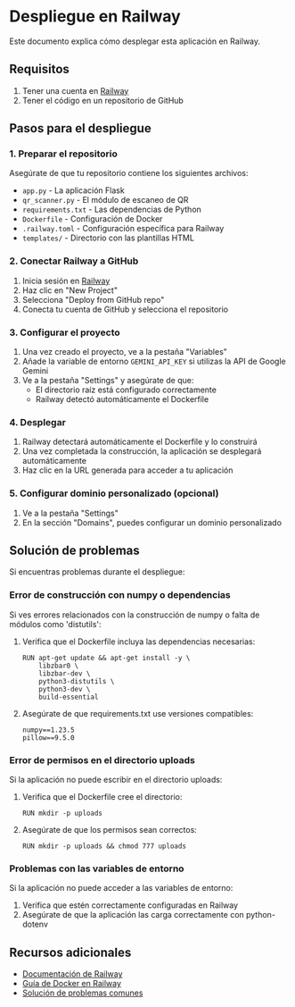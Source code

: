 # Despliegue en Railway

Este documento explica cómo desplegar esta aplicación en Railway.

## Requisitos

1. Tener una cuenta en [Railway](https://railway.app/)
2. Tener el código en un repositorio de GitHub

## Pasos para el despliegue

### 1. Preparar el repositorio

Asegúrate de que tu repositorio contiene los siguientes archivos:
- `app.py` - La aplicación Flask
- `qr_scanner.py` - El módulo de escaneo de QR
- `requirements.txt` - Las dependencias de Python
- `Dockerfile` - Configuración de Docker
- `.railway.toml` - Configuración específica para Railway
- `templates/` - Directorio con las plantillas HTML

### 2. Conectar Railway a GitHub

1. Inicia sesión en [Railway](https://railway.app/)
2. Haz clic en "New Project"
3. Selecciona "Deploy from GitHub repo"
4. Conecta tu cuenta de GitHub y selecciona el repositorio

### 3. Configurar el proyecto

1. Una vez creado el proyecto, ve a la pestaña "Variables"
2. Añade la variable de entorno `GEMINI_API_KEY` si utilizas la API de Google Gemini
3. Ve a la pestaña "Settings" y asegúrate de que:
   - El directorio raíz está configurado correctamente
   - Railway detectó automáticamente el Dockerfile

### 4. Desplegar

1. Railway detectará automáticamente el Dockerfile y lo construirá
2. Una vez completada la construcción, la aplicación se desplegará automáticamente
3. Haz clic en la URL generada para acceder a tu aplicación

### 5. Configurar dominio personalizado (opcional)

1. Ve a la pestaña "Settings"
2. En la sección "Domains", puedes configurar un dominio personalizado

## Solución de problemas

Si encuentras problemas durante el despliegue:

### Error de construcción con numpy o dependencias

Si ves errores relacionados con la construcción de numpy o falta de módulos como 'distutils':

1. Verifica que el Dockerfile incluya las dependencias necesarias:
   ```
   RUN apt-get update && apt-get install -y \
       libzbar0 \
       libzbar-dev \
       python3-distutils \
       python3-dev \
       build-essential
   ```

2. Asegúrate de que requirements.txt use versiones compatibles:
   ```
   numpy==1.23.5
   pillow==9.5.0
   ```

### Error de permisos en el directorio uploads

Si la aplicación no puede escribir en el directorio uploads:

1. Verifica que el Dockerfile cree el directorio:
   ```
   RUN mkdir -p uploads
   ```

2. Asegúrate de que los permisos sean correctos:
   ```
   RUN mkdir -p uploads && chmod 777 uploads
   ```

### Problemas con las variables de entorno

Si la aplicación no puede acceder a las variables de entorno:

1. Verifica que estén correctamente configuradas en Railway
2. Asegúrate de que la aplicación las carga correctamente con python-dotenv

## Recursos adicionales

- [Documentación de Railway](https://docs.railway.app/)
- [Guía de Docker en Railway](https://docs.railway.app/deploy/docker)
- [Solución de problemas comunes](https://docs.railway.app/troubleshoot/common-issues) 